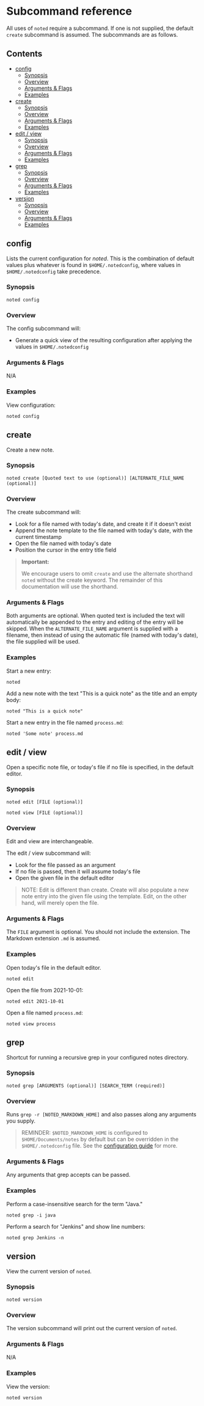# Subcommand reference

All uses of `noted` require a subcommand. If one is not supplied, the default `create` subcommand is assumed. The subcommands are as follows.

## Contents

<!-- START doctoc generated TOC please keep comment here to allow auto update -->
<!-- DON'T EDIT THIS SECTION, INSTEAD RE-RUN doctoc TO UPDATE -->

- [config](#config)
  - [Synopsis](#synopsis)
  - [Overview](#overview)
  - [Arguments & Flags](#arguments--flags)
  - [Examples](#examples)
- [create](#create)
  - [Synopsis](#synopsis-1)
  - [Overview](#overview-1)
  - [Arguments & Flags](#arguments--flags-1)
  - [Examples](#examples-1)
- [edit / view](#edit--view)
  - [Synopsis](#synopsis-2)
  - [Overview](#overview-2)
  - [Arguments & Flags](#arguments--flags-2)
  - [Examples](#examples-2)
- [grep](#grep)
  - [Synopsis](#synopsis-3)
  - [Overview](#overview-3)
  - [Arguments & Flags](#arguments--flags-3)
  - [Examples](#examples-3)
- [version](#version)
  - [Synopsis](#synopsis-4)
  - [Overview](#overview-4)
  - [Arguments & Flags](#arguments--flags-4)
  - [Examples](#examples-4)

<!-- END doctoc generated TOC please keep comment here to allow auto update -->


## config

Lists the current configuration for _noted_. This is the combination of default values plus whatever is found in `$HOME/.notedconfig`, where values
in `$HOME/.notedconfig` take precedence.

### Synopsis

```shell
noted config  
```

### Overview

The config subcommand will:

- Generate a quick view of the resulting configuration after applying the values in `$HOME/.notedconfig`

### Arguments & Flags

N/A

### Examples

View configuration:

```shell
noted config
```

## create

Create a new note.

### Synopsis

```shell
noted create [Quoted text to use (optional)] [ALTERNATE_FILE_NAME (optional)] 
```

### Overview

The create subcommand will:

- Look for a file named with today's date, and create it if it doesn't exist
- Append the note template to the file named with today's date, with the current timestamp
- Open the file named with today's date
- Position the cursor in the entry title field

> **Important:**
>
> We encourage users to omit `create` and use the alternate shorthand `noted` without the create keyword. The remainder
> of this documentation will use the shorthand.

### Arguments & Flags

Both arguments are optional. When quoted text is included the text will automatically be appended to the entry and editing of the entry will be skipped. When
the `ALTERNATE_FILE_NAME` argument is supplied with a filename, then instead of using the automatic file (named with today's date), the file supplied will be
used.

### Examples

Start a new entry:

```shell
noted
```

Add a new note with the text "This is a quick note" as the title and an empty body:

```shell
noted "This is a quick note"
```

Start a new entry in the file named `process.md`:

```shell
noted 'Some note' process.md
```

## edit / view

Open a specific note file, or today's file if no file is specified, in the default editor.

### Synopsis

```shell
noted edit [FILE (optional)] 
```

```shell
noted view [FILE (optional)] 
```

### Overview

Edit and view are interchangeable.

The edit / view subcommand will:

- Look for the file passed as an argument
- If no file is passed, then it will assume today's file
- Open the given file in the default editor

> NOTE:
> Edit is different than create. Create will also populate a new note entry into the given file using the template.
> Edit, on the other hand, will merely open the file.

### Arguments & Flags

The `FILE` argument is optional. You should not include the extension. The Markdown extension `.md` is assumed.

### Examples

Open today's file in the default editor.

```shell
noted edit
```

Open the file from 2021-10-01:

```shell
noted edit 2021-10-01
```

Open a file named `process.md`:

```shell
noted view process
```

## grep

Shortcut for running a recursive grep in your configured notes directory.

### Synopsis

```shell
noted grep [ARGUMENTS (optional)] [SEARCH_TERM (required)] 
```

### Overview

Runs `grep -r [NOTED_MARKDOWN_HOME]` and also passes along any arguments you supply.

> REMINDER:
> `$NOTED_MARKDOWN_HOME` is configured to `$HOME/Documents/notes` by default but can be overridden in the `$HOME/.notedconfig` file. See the [configuration guide](README.md#configuration-guide) for more.

### Arguments & Flags

Any arguments that grep accepts can be passed.

### Examples

Perform a case-insensitive search for the term "Java." 

```shell
noted grep -i java
```

Perform a search for "Jenkins" and show line numbers:

```shell
noted grep Jenkins -n
```

## version

View the current version of `noted`.

### Synopsis

```shell
noted version 
```

### Overview

The version subcommand will print out the current version of `noted`.

### Arguments & Flags

N/A

### Examples

View the version:

```shell
noted version
```
